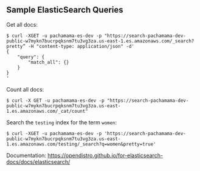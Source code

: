## Sample ElasticSearch Queries

Get all docs:

```
$ curl -XGET -u pachamama-es-dev -p "https://search-pachamama-dev-public-w7mykn7bucrpqksnm7tu3vg3za.us-east-1.es.amazonaws.com/_search?pretty” -H "content-type: application/json" -d'
{
    "query": {
        "match_all": {}
    }
}
'
```

Count all docs:

```
$ curl -X GET -u pachamama-es-dev -p "https://search-pachamama-dev-public-w7mykn7bucrpqksnm7tu3vg3za.us-east-1.es.amazonaws.com/_cat/count"
```

Search the `testing` index for the term `women`:

```
$ curl -XGET -u pachamama-es-dev -p 'https://search-pachamama-dev-public-w7mykn7bucrpqksnm7tu3vg3za.us-east-1.es.amazonaws.com/testing/_search?q=women&pretty=true'
```

Documentation: https://opendistro.github.io/for-elasticsearch-docs/docs/elasticsearch/
